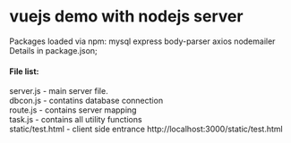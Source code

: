 # vuejs demo with nodejs server


Packages loaded via npm:
mysql
express
body-parser
axios
nodemailer
<br>
Details in package.json;
<br>
<h4>File list:</h4>
server.js - main server file.
<br>
dbcon.js - contatins database connection
<br>
route.js - contains server mapping
<br>
task.js - contains all utility functions
<br>
static/test.html - client side entrance http://localhost:3000/static/test.html
<br>
